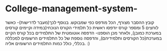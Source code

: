 # College-management-system-
קובץ ההסבר מצורף, הכל מודפס כפי שמבוקש. בנוסף לכך(מעבר לדרישות)- כאשר לוחצים 5 ומספר קורס יודפסו ראשית כל תלמידי הקורס הנוכחי(במידה וקיימים קורסים במערכת כמובן), ולאחר מכן הוספנו- הדפסה אוטומטית של התלמידים בכל קורס הקיים במערכת(כל הקורסים ותלמידיהם), והדפסה נוספת של כל התלמידים הרשומים למכללה בכללי, כולל כמות התלמידים הרשומים אליה. :)
